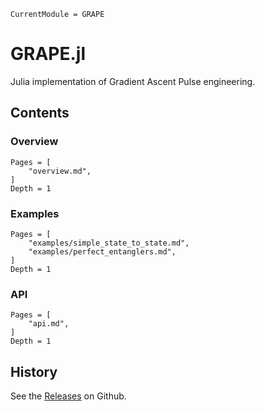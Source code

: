 ```@meta
CurrentModule = GRAPE
```

# GRAPE.jl

Julia implementation of Gradient Ascent Pulse engineering.

## Contents

### Overview

```@contents
Pages = [
    "overview.md",
]
Depth = 1
```

### Examples

```@contents
Pages = [
    "examples/simple_state_to_state.md",
    "examples/perfect_entanglers.md",
]
Depth = 1
```

### API

```@contents
Pages = [
    "api.md",
]
Depth = 1
```

## History

See the [Releases](https://github.com/JuliaQuantumControl/GRAPE.jl/releases) on Github.

